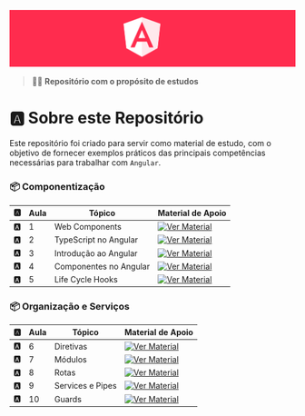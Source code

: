 <p align="center">
  <img src="assets/angular.png">
</p>

> 👨‍🚀 **Repositório com o propósito de estudos**


# 🅰️ Sobre este Repositório

Este repositório foi criado para servir como material de estudo, com o objetivo de fornecer exemplos práticos das principais competências necessárias para trabalhar com `Angular`.

### 📦 Componentização

| 🅰️ | Aula   | Tópico                | Material de Apoio                                                                               |
| -- | --- | ---------------------- | ------------------------------------------------------------------------------------------------- |
| 🅰️ | 1 | Web Components         | [![Ver Material](https://img.shields.io/badge/Ver%20Material-E94D5F?style=for-the-badge)]() |
| 🅰️ | 2 | TypeScript no Angular  | [![Ver Material](https://img.shields.io/badge/Ver%20Material-E94D5F?style=for-the-badge)]() |
| 🅰️ | 3 | Introdução ao Angular | [![Ver Material](https://img.shields.io/badge/Ver%20Material-E94D5F?style=for-the-badge)]() |
| 🅰️ | 4 | Componentes no Angular | [![Ver Material](https://img.shields.io/badge/Ver%20Material-E94D5F?style=for-the-badge)]() |
| 🅰️ | 5 | Life Cycle Hooks       | [![Ver Material](https://img.shields.io/badge/Ver%20Material-E94D5F?style=for-the-badge)]() |

### 📦 Organização e Serviços

| 🅰️ | Aula | Tópico                | Material de Apoio                                                                                   |
| --- | --- | ---------------------- | --------------------------------------------------------------------------------------------------- |
| 🅰️ | 6 | Diretivas              | [![Ver Material](https://img.shields.io/badge/Ver%20Material-E94D5F?style=for-the-badge)]() |
| 🅰️ | 7 | Módulos                | [![Ver Material](https://img.shields.io/badge/Ver%20Material-E94D5F?style=for-the-badge)]() |
| 🅰️ | 8 | Rotas                  | [![Ver Material](https://img.shields.io/badge/Ver%20Material-E94D5F?style=for-the-badge)]() |
| 🅰️ | 9 | Services e Pipes       | [![Ver Material](https://img.shields.io/badge/Ver%20Material-E94D5F?style=for-the-badge)]() |
| 🅰️ | 10 | Guards                | [![Ver Material](https://img.shields.io/badge/Ver%20Material-E94D5F?style=for-the-badge)]() |
